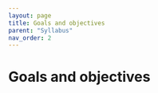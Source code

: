 ```yaml
---
layout: page
title: Goals and objectives
parent: "Syllabus"
nav_order: 2
---
```


# Goals and objectives